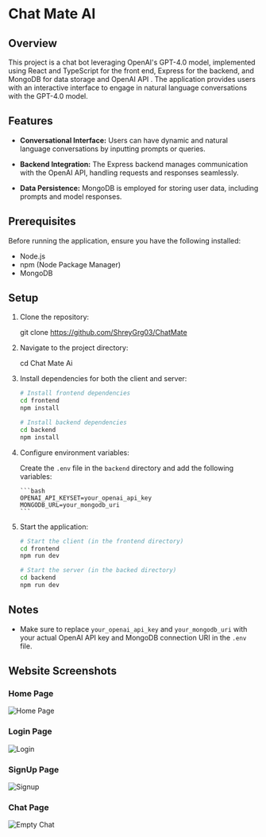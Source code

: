 # Chat Mate AI

## Overview

This project is a chat bot leveraging OpenAI's GPT-4.0 model, implemented
using React and TypeScript for the front end, Express for the backend, and MongoDB for data
storage and OpenAI API . The application provides users with an interactive interface to engage
in natural language conversations with the GPT-4.0  model.

## Features

- **Conversational Interface:** Users can have dynamic and natural language
  conversations by inputting prompts or queries.

- **Backend Integration:** The Express backend manages communication with the
  OpenAI API, handling requests and responses seamlessly.

- **Data Persistence:** MongoDB is employed for storing user data, including
  prompts and model responses.

## Prerequisites

Before running the application, ensure you have the following installed:

- Node.js
- npm (Node Package Manager)
- MongoDB

## Setup

1.  Clone the repository:

    
    git clone https://github.com/ShreyGrg03/ChatMate
    

2.  Navigate to the project directory:

    
    cd Chat Mate Ai
    

3.  Install dependencies for both the client and server:

    ```bash
    # Install frontend dependencies
    cd frontend
    npm install

    # Install backend dependencies
    cd backend
    npm install
    ```

4.  Configure environment variables:

    Create the `.env` file in the `backend` directory and add the following variables:

        ```bash
        OPENAI_API_KEYSET=your_openai_api_key
        MONGODB_URL=your_mongodb_uri
        ```

5.  Start the application:

    ```bash
    # Start the client (in the frontend directory)
    cd frontend
    npm run dev

    # Start the server (in the backed directory)
    cd backend
    npm run dev
    ```

## Notes

- Make sure to replace `your_openai_api_key` and `your_mongodb_uri` with your
  actual OpenAI API key and MongoDB connection URI in the `.env` file.

## Website Screenshots

### Home Page

![Home Page](readme_content/home.png)

### Login Page

![Login](readme_content/auth_login.png)

### SignUp Page

![Signup](readme_content/auth_signup.png)

### Chat Page

![Empty Chat](readme_content/empty_chat.png)


